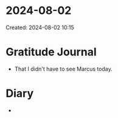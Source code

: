 # 2024-08-02
Created: 2024-08-02 10:15

# Gratitude Journal 

- That I didn't have to see Marcus today.

# Diary 

- 

